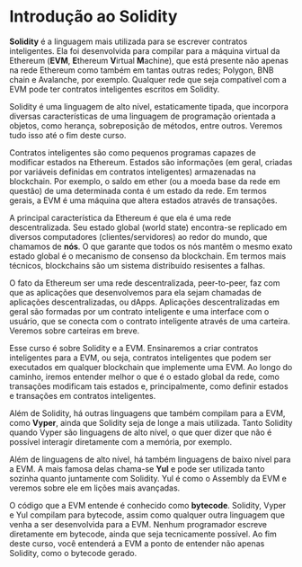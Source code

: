 # Introdução ao Solidity

**Solidity** é a linguagem mais utilizada para se escrever contratos inteligentes. Ela foi desenvolvida para compilar para a máquina virtual da Ethereum (**EVM**, **E**thereum **V**irtual **M**achine), que está presente não apenas na rede Ethereum como também em tantas outras redes;  Polygon, BNB chain e Avalanche, por exemplo. Qualquer rede que seja compatível com a EVM pode ter contratos inteligentes escritos em Solidity.

Solidity é uma linguagem de alto nível, estaticamente tipada, que incorpora diversas características de uma linguagem de programação orientada a objetos, como herança, sobreposição de métodos, entre outros. Veremos tudo isso até o fim deste curso. 

Contratos inteligentes são como pequenos programas capazes de modificar estados na Ethereum. Estados são informações (em geral, criadas por variáveis definidas em contratos inteligentes) armazenadas na blockchain. Por exemplo, o saldo em ether (ou a moeda base da rede em questão) de uma determinada conta é um estado da rede. Em termos gerais, a EVM é uma máquina que altera estados através de transações. 

A principal característica da Ethereum é que ela é uma rede descentralizada. Seu estado global (world state) encontra-se replicado em diversos computadores (clientes/servidores) ao redor do mundo, que chamamos de **nós**. O que garante que todos os nós mantêm o mesmo exato estado global é o mecanismo de consenso da blockchain. Em termos mais técnicos, blockchains são um sistema distribuído resisentes a falhas.

O fato da Ethereum ser uma rede descentralizada, peer-to-peer, faz com que as aplicações que desenvolvemos para ela sejam chamadas de aplicações descentralizadas, ou dApps. Aplicações descentralizadas em geral são formadas por um contrato inteligente e uma interface com o usuário, que se conecta com o contrato inteligente através de uma carteira. Veremos sobre carteiras em breve. 

Esse curso é sobre Solidity e a EVM. Ensinaremos a criar contratos inteligentes para a EVM, ou seja, contratos inteligentes que podem ser executados em qualquer blockchain que implemente uma EVM. Ao longo do caminho, iremos entender melhor o que é o estado global da rede, como transações modificam tais estados e, principalmente, como definir estados e transações em contratos inteligentes.

Além de Solidity, há outras linguagens que também compilam para a EVM, como **Vyper**, ainda que Solidity seja de longe a mais utilizada. Tanto Solidity quando Vyper são linguagens de alto nível, o que quer dizer que não é possível interagir diretamente com a memória, por exemplo.

Além de linguagens de alto nível, há também linguagens de baixo nível para a EVM. A mais famosa delas chama-se **Yul** e pode ser utilizada tanto sozinha quanto juntamente com Solidity. Yul é como o Assembly da EVM e veremos sobre ele em lições mais avançadas.

O código que a EVM entende é conhecido como **bytecode**. Solidity, Vyper e Yul compilam para bytecode, assim como qualquer outra linguagem que venha a ser desenvolvida para a EVM. Nenhum programador escreve diretamente em bytecode, ainda que seja tecnicamente possível. Ao fim deste curso, você entenderá a EVM a ponto de entender não apenas Solidity, como o bytecode gerado.